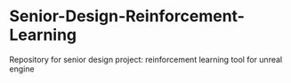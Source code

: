 # Senior-Design-Reinforcement-Learning
Repository for senior design project: reinforcement learning tool for unreal engine
